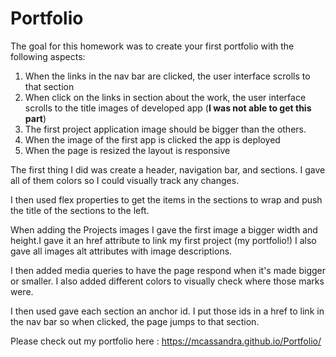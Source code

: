 # Portfolio
The goal for this homework was to create your first portfolio with the following aspects:
  1. When the links in the nav bar are clicked, the user interface scrolls to that section
  2. When click on the links in section about the work, the user interface scrolls to the title images of developed app (<strong>I was not able to get this part</strong>)
  3. The first project application image should be bigger than the others.
  4. When the image of the first app is clicked the app is deployed
  5. When the page is resized the layout is responsive

The first thing I did was create a header, navigation bar, and sections. I gave all of them colors so I could visually track any changes.

I then used flex properties to get the items in the sections to wrap and push the title of the sections to the left.

When adding the Projects images I gave the first image a bigger width and height.I gave it an href attribute to link my first project (my portfolio!) I also gave all images alt attributes with image descriptions. 

I then added media queries to have the page respond when it's made bigger or smaller. I also added different colors to visually check where those marks were. 

I then used gave each section an anchor id. I put those ids in a href to link in the nav bar so when clicked, the page jumps to that section. 

Please check out my portfolio here : https://mcassandra.github.io/Portfolio/

